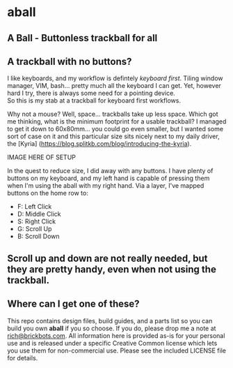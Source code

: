 # aball
A Ball - Buttonless trackball for all
---
## A trackball with no buttons?
I like keyboards, and my workflow is defintely *keyboard first*.  Tiling window manager, VIM, bash... pretty 
much all the keyboard I can get.  Yet, however hard I try, there is always some need for a pointing device.  
So this is my stab at a trackball for keyboard first workflows.

Why not a mouse?  Well, space... trackballs take up less space.  Which got me thinking, what is the minimum 
footprint for a usable trackball?  I managed to get it down to 60x80mm... you could go even smaller, but I 
wanted some sort of case on it and this particular size sits nicely next to my daily driver, the [Kyria] (https://blog.splitkb.com/blog/introducing-the-kyria).

IMAGE HERE OF SETUP

In the quest to reduce size, I did away with any buttons.  I have plenty of buttons on my keyboard, and my 
left hand is capable of pressing them when I'm using the aball with my right hand.  Via a layer, I've 
mapped buttons on the home row to:
- F: Left Click
- D: Middle Click
- S: Right Click
- G: Scroll Up
- B: Scroll Down

Scroll up and down are not really needed, but they are pretty handy, even when not using the trackball.  
---

## Where can I get one of these?

This repo contains design files, build guides, and a parts list so you can build you own **aball** if you
so choose.  If you do, please drop me a note at rich@brickbots.com.  All information here is provided as-is
for your personal use and is released under a specific Creative Common license which lets you use them for 
non-commercial use.  Please see the included LICENSE file for details.


